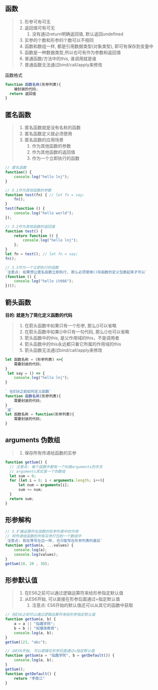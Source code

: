 ## 函数

> 1. 形参可有可无
> 2. 返回值可有可无
>    1. 没有通过return明确返回值, 默认返回undefined
> 3. 实参的个数和形参的个数可以不相同
> 4. 函数和数组一样, 都是引用数据类型(对象类型), 即可有保存到变量中
> 5. 函数是一种数据类型,所以也可有作为参数和返回值
> 6. 普通函数/方法中的this, 谁调用就是谁
> 7. 普通函数无法通过bind/call/apply来修改

函数格式

~~~js
function 函数名称(形参列表){
	被封装的代码;
  return 返回值
}
~~~



## 匿名函数

> 1. 匿名函数就是没有名称的函数
> 2. 匿名函数定义就必须使用
> 3. 匿名函数的应用场景
>    1. 作为其他函数的参数
>    2. 作为其他函数的返回值
>    3. 作为一个立即执行的函数

~~~js
// 匿名函数
function() {
    console.log("hello lnj");
}

// 3.1作为其他函数的参数 
function test(fn) { // let fn = say;
    fn();
}
test(function () {
    console.log("hello world");
});

// 3.2作为其他函数的返回值
function test() {
    return function () {
        console.log("hello lnj");
    };
}
let fn = test(); // let fn = say;
fn();

// 3.3作为一个立即执行的函数
`注意点: 如果想让匿名函数立即执行, 那么必须使用()将函数的定义包裹起来才可以`
(function () {
    console.log("hello it666");
})();
~~~



## 箭头函数

**目的: 就是为了简化定义函数的代码**

> 1. 在箭头函数中如果只有一个形参, 那么()可以省略
> 2. 在箭头函数中如果{}中只有一句代码, 那么{}也可以省略
> 3. 箭头函数中的this, 是父作用域的this，不是调用者
> 4. 箭头函数中的this永远都只看它所属的作用域的this
> 5. 箭头函数无法通过bind/call/apply来修改

~~~js
let 函数名称 = (形参列表) =>{
    需要封装的代码;
}
 let say = () => {
    console.log("hello lnj");
}
 
` 在ES6之前如何定义函数`
function 函数名称(形参列表){
    需要封装的代码;
}
`或`
let 函数名称 = function(形参列表){
    需要封装的代码;
}
~~~







## arguments 伪数组

> 1. 保存所有传递给函数的实参

~~~js
function getSum() {
  // 注意点: 每个函数中都有一个叫做arguments的东东
  // arguments其实是一个伪数组
  let sum = 0;
  for (let i = 0; i < arguments.length; i++){
      let num = arguments[i];
      sum += num; 
  }
  return sum;
}
~~~



## 形参解构



~~~js
// 3.扩展运算符在函数的形参列表中的作用
// 将传递给函数的所有实参打包到一个数组中
`注意点: 和在等号左边一样, 也只能写在形参列表的最后`
function getSum(a, ...values) {
    console.log(a);
    console.log(values);
}
getSum(10, 20 , 30);
~~~



## 形参默认值

> 1. 在ES6之前可以通过逻辑运算符来给形参指定默认值
> 2. 从ES6开始, 可以直接在形参后面通过=指定默认值
>    1. 注意点: ES6开始的默认值还可以从其它的函数中获取

~~~js
// 在ES6之前可以通过逻辑运算符来给形参指定默认值
function getSum(a, b) {
    a = a || "指趣学院";
    b = b || "知播渔教育";
    console.log(a, b);
}
getSum(123, "abc");

// 从ES6开始, 可以直接在形参后面通过=指定默认值
function getSum(a = "指趣学院", b = getDefault()) {
    console.log(a, b);
}
getSum();
function getDefault() {
    return "李南江"
}
~~~

